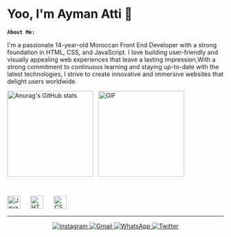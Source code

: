 # Yoo, I'm Ayman Atti 👋
**`About Me:`**

I'm a passionate 14-year-old Moroccan Front End Developer with a strong foundation in HTML, CSS, and JavaScript. I love building user-friendly and visually appealing web experiences that leave a lasting impression,With a strong commitment to continuous learning and staying up-to-date with the latest technologies, I strive to create innovative and immersive websites that delight users worldwide.


<div style="display: flex; align-items: center;">
  <a href="https://github.com/indomyzz">
    <img src="https://github-readme-stats.vercel.app/api?username=indomyzz&show_icons=true&theme=dark)" height="200px" alt="Anurag's GitHub stats">
  </a>
  <!-- Add some spacing -->
  &nbsp;&nbsp;&nbsp;
  <img src="https://media.giphy.com/media/h7ZKe1cBjkQIo/giphy.gif" height="200px" alt="GIF">
</div>




 &nbsp;&nbsp;&nbsp;




<p align="left">
  <img src="https://cdn.jsdelivr.net/gh/devicons/devicon/icons/javascript/javascript-original.svg" alt="JavaScript" style="padding-right: 20px; width: 30px; align-self: flex-start;" />
  <img src="https://cdn.jsdelivr.net/gh/devicons/devicon/icons/html5/html5-original.svg" alt="HTML5" style="padding-right: 20px; width: 30px; align-self: flex-start;" />
  <img src="https://cdn.jsdelivr.net/gh/devicons/devicon/icons/css3/css3-original.svg" alt="CSS3" style="padding-right: 20px; width: 30px; align-self: flex-start;" />
</p>





***

<p align="center">
  <a href="https://www.instagram.com/indomyzz" target="_blank">
    <img src="https://img.shields.io/badge/Instagram-E4405F?style=for-the-badge&logo=instagram&logoColor=white" alt="Instagram" />
  </a>
  <a href="mailto:aymandnx@gmail.com">
    <img src="https://img.shields.io/badge/Gmail-D14836?style=for-the-badge&logo=gmail&logoColor=white" alt="Gmail" />
  </a>
  <a href="https://wa.me/0642716800" target="_blank">
    <img src="https://img.shields.io/badge/WhatsApp-25D366?style=for-the-badge&logo=whatsapp&logoColor=white" alt="WhatsApp" />
  </a>
  <a href="https://twitter.com/indomiyzz" target="_blank">
    <img src="https://img.shields.io/badge/Twitter-1DA1F2?style=for-the-badge&logo=twitter&logoColor=white" alt="Twitter" />
  </a>
</p>




  

